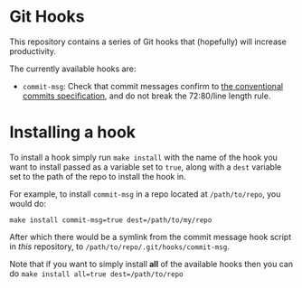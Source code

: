 # Git Hooks

This repository contains a series of Git hooks that (hopefully) will increase
productivity.

The currently available hooks are:

* `commit-msg`: Check that commit messages confirm to
  [the conventional commits specification](https://www.conventionalcommits.org/),
  and do not break the 72:80/line length rule.


# Installing a hook

To install a hook simply run `make install` with the name of the hook you want
to install passed as a variable set to `true`, along with a `dest` variable set
to the path of the repo to install the hook in.

For example, to install `commit-msg` in a repo located at `/path/to/repo`,
you would do:

```shell
make install commit-msg=true dest=/path/to/my/repo
```

After which there would be a symlink from the commit message hook script in
_this_ repository, to `/path/to/repo/.git/hooks/commit-msg`.

Note that if you want to simply install **all** of the available hooks then you
can do `make install all=true dest=/path/to/repo`
